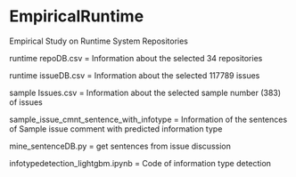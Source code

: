 # EmpiricalRuntime
Empirical Study on Runtime System Repositories

runtime repoDB.csv = Information about the selected 34 repositories  

runtime issueDB.csv = Information about the selected 117789 issues 

sample Issues.csv = Information about the selected sample number (383) of issues 

sample_issue_cmnt_sentence_with_infotype = Information of the sentences of Sample issue comment with predicted information type

mine_sentenceDB.py = get sentences from issue discussion

infotypedetection_lightgbm.ipynb = Code of information type detection
